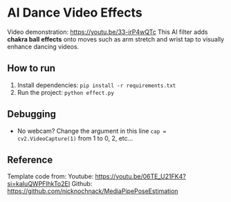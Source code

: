 # AI Dance Video Effects

Video demonstration: https://youtu.be/33-irP4wQTc
This AI filter adds **chakra ball effects** onto moves such as arm stretch and wrist tap to visually enhance dancing videos.

## How to run

1. Install dependencies: `pip install -r requirements.txt`
2. Run the project: `python effect.py`

## Debugging

- No webcam? Change the argument in this line `cap = cv2.VideoCapture(1)` from 1 to 0, 2, etc...

## Reference

Template code from:
Youtube: https://youtu.be/06TE_U21FK4?si=kaIuQWPFlhkTo2EI
Github: https://github.com/nicknochnack/MediaPipePoseEstimation